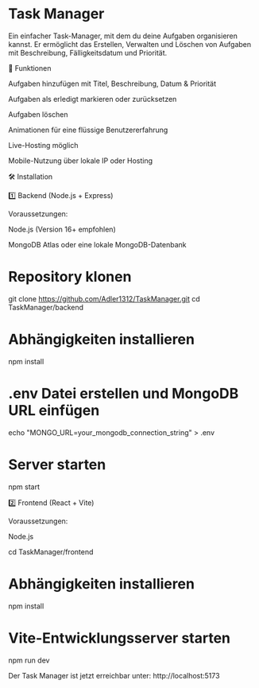 # Task Manager

Ein einfacher Task-Manager, mit dem du deine Aufgaben organisieren kannst. Er ermöglicht das Erstellen, Verwalten und Löschen von Aufgaben mit Beschreibung, Fälligkeitsdatum und Priorität.

🚀 Funktionen

Aufgaben hinzufügen mit Titel, Beschreibung, Datum & Priorität

Aufgaben als erledigt markieren oder zurücksetzen

Aufgaben löschen

Animationen für eine flüssige Benutzererfahrung

Live-Hosting möglich

Mobile-Nutzung über lokale IP oder Hosting

🛠️ Installation

1️⃣ Backend (Node.js + Express)

Voraussetzungen:


Node.js (Version 16+ empfohlen)

MongoDB Atlas oder eine lokale MongoDB-Datenbank

# Repository klonen
git clone https://github.com/Adler1312/TaskManager.git
cd TaskManager/backend

# Abhängigkeiten installieren
npm install

# .env Datei erstellen und MongoDB URL einfügen
echo "MONGO_URL=your_mongodb_connection_string" > .env

# Server starten
npm start

2️⃣ Frontend (React + Vite)

Voraussetzungen:

Node.js

cd TaskManager/frontend

# Abhängigkeiten installieren
npm install

# Vite-Entwicklungsserver starten
npm run dev

Der Task Manager ist jetzt erreichbar unter: http://localhost:5173
